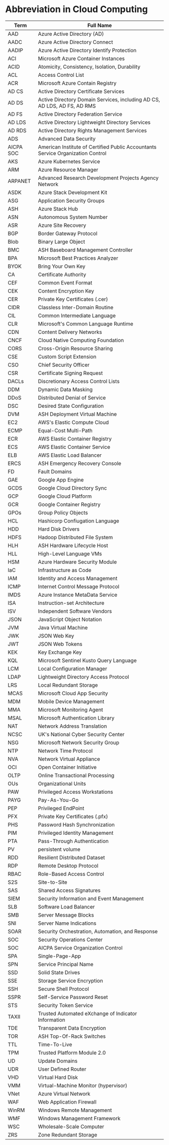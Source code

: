 # Abbreviation in Cloud Computing

| Term      | Full Name                                                    |
| --------- | ------------------------------------------------------------ |
| AAD       | Azure Active Directory (AD)                                  |
| AADC      | Azure Active Directory Connect                               |
| AADIP     | Azure Active Directory Identify Protection                   |
| ACI       | Microsoft Azure Container Instances                          |
| ACID      | Atomicity, Consistency, Isolation, Durability                |
| ACL       | Access Control List                                          |
| ACR       | Microsoft Azure Contain Registry                             |
| AD CS     | Active Directory Certificate Services                        |
| AD DS     | Active Directory Domain Services, including AD CS, AD LDS, AD FS, AD RMS |
| AD FS     | Active Directory Federation Service                          |
| AD LDS    | Active Directory Lightweight Directory Services              |
| AD RDS    | Active Directory Rights Management Services                  |
| ADS       | Advanced Data Security                                       |
| AICPA SOC | American Institute of Certified Public Accountants Service Organization Control |
| AKS       | Azure Kubernetes Service                                     |
| ARM       | Azure Resource Manager                                       |
| ARPANET   | Advanced Research Development Projects Agency Network        |
| ASDK      | Azure Stack Development Kit                                  |
| ASG       | Application Security Groups                                  |
| ASH       | Azure Stack Hub                                              |
| ASN       | Autonomous System Number                                     |
| ASR       | Azure Site Recovery                                          |
| BGP       | Border Gateway Protocol                                      |
| Blob      | Binary Large Object                                          |
| BMC       | ASH Baseboard Management Controller                          |
| BPA       | Microsoft Best Practices Analyzer                            |
| BYOK      | Bring Your Own Key                                           |
| CA        | Certificate Authority                                        |
| CEF       | Common Event Format                                          |
| CEK       | Content Encryption Key                                       |
| CER       | Private Key Certificates (.cer)                              |
| CIDR      | Classless Inter-Domain Routine                               |
| CIL       | Common Intermediate Language                                 |
| CLR       | Microsoft's Common Language Runtime                          |
| CDN       | Content Delivery Networks                                    |
| CNCF      | Cloud Native Computing Foundation                            |
| CORS      | Cross-Origin Resource Sharing                                |
| CSE       | Custom Script Extension                                      |
| CSO       | Chief Security Officer                                       |
| CSR       | Certificate Signing Request                                  |
| DACLs     | Discretionary Access Control Lists                           |
| DDM       | Dynamic Data Masking                                         |
| DDoS      | Distributed Denial of Service                                |
| DSC       | Desired State Configuration                                  |
| DVM       | ASH Deployment Virtual Machine                               |
| EC2       | AWS's Elastic Compute Cloud                                  |
| ECMP      | Equal-Cost Multi-Path                                        |
| ECR       | AWS Elastic Container Registry                               |
| ECS       | AWS Elastic Container Service                                |
| ELB       | AWS Elastic Load Balancer                                    |
| ERCS      | ASH Emergency Recovery Console                               |
| FD        | Fault Domains                                                |
| GAE       | Google App Engine                                            |
| GCDS      | Google Cloud Directory Sync                                  |
| GCP       | Google Cloud Platform                                        |
| GCR       | Google Container Registry                                    |
| GPOs      | Group Policy Objects                                         |
| HCL       | Hashicorp Confiugation Language                              |
| HDD       | Hard Disk Drivers                                            |
| HDFS      | Hadoop Distributed File System                               |
| HLH       | ASH Hardware Lifecycle Host                                  |
| HLL       | High-Level Language VMs                                      |
| HSM       | Azure Hardware Security Module                               |
| IaC       | Infrastructure as Code                                       |
| IAM       | Identity and Access Management                               |
| ICMP      | Internet Control Message Protocol                            |
| IMDS      | Azure Instance MetaData Service                              |
| ISA       | Instruction-set Architecture                                 |
| ISV       | Independent Software Vendors                                 |
| JSON      | JavaScript Object Notation                                   |
| JVM       | Java Virtual Machine                                         |
| JWK       | JSON Web Key                                                 |
| JWT       | JSON Web Tokens                                              |
| KEK       | Key Exchange Key                                             |
| KQL       | Microsoft Sentinel Kusto Query Language                      |
| LCM       | Local Configuration Manager                                  |
| LDAP      | Lightweight Directory Access Protocol                        |
| LRS       | Local Redundant Storage                                      |
| MCAS      | Microsoft Cloud App Security                                 |
| MDM       | Mobile Device Management                                     |
| MMA       | Microsoft Monitoring Agent                                   |
| MSAL      | Microsoft Authentication Library                             |
| NAT       | Network Address Translation                                  |
| NCSC      | UK's National Cyber Security Center                          |
| NSG       | Microsoft Network Security Group                             |
| NTP       | Network Time Protocol                                        |
| NVA       | Network Virtual Appliance                                    |
| OCI       | Open Container Initiative                                    |
| OLTP      | Online Transactional Processing                              |
| OUs       | Organizational Units                                         |
| PAW       | Privileged Access Workstations                               |
| PAYG      | Pay-As-You-Go                                                |
| PEP       | Privileged EndPoint                                          |
| PFX       | Private Key Certificates (.pfx)                              |
| PHS       | Password Hash Synchronization                                |
| PIM       | Privileged Identity Management                               |
| PTA       | Pass-Through Authentication                                  |
| PV        | persistent volume                                            |
| RDD       | Resilient Distributed Dataset                                |
| RDP       | Remote Desktop Protocol                                      |
| RBAC      | Role-Based Access Control                                    |
| S2S       | Site-to-Site                                                 |
| SAS       | Shared Access Signatures                                     |
| SIEM      | Security Information and Event Management                    |
| SLB       | Software Load Balancer                                       |
| SMB       | Server Message Blocks                                        |
| SNI       | Server Name Indications                                      |
| SOAR      | Security Orchestration, Automation, and Response             |
| SOC       | Security Operations Center                                   |
| SOC       | AICPA Service Organization Control                           |
| SPA       | Single-Page-App                                              |
| SPN       | Service Principal Name                                       |
| SSD       | Solid State Drives                                           |
| SSE       | Storage Service Encryption                                   |
| SSH       | Secure Shell Protocol                                        |
| SSPR      | Self-Service Password Reset                                  |
| STS       | Security Token Service                                       |
| TAXII     | Trusted Automated eXchange of Indicator Information          |
| TDE       | Transparent Data Encryption                                  |
| TOR       | ASH Top-Of-Rack Switches                                     |
| TTL       | Time-To-Live                                                 |
| TPM       | Trusted Platform Module 2.0                                  |
| UD        | Update Domains                                               |
| UDR       | User Defined Router                                          |
| VHD       | Virtual Hard Disk                                            |
| VMM       | Virtual-Machine Monitor (hypervisor)                         |
| VNet      | Azure Virtual Network                                        |
| WAF       | Web Application Firewall                                     |
| WinRM     | Windows Remote Management                                    |
| WMF       | Windows Management Framework                                 |
| WSC       | Wholesale-Scale Computer                                     |
| ZRS       | Zone Redundant Storage                                       |


